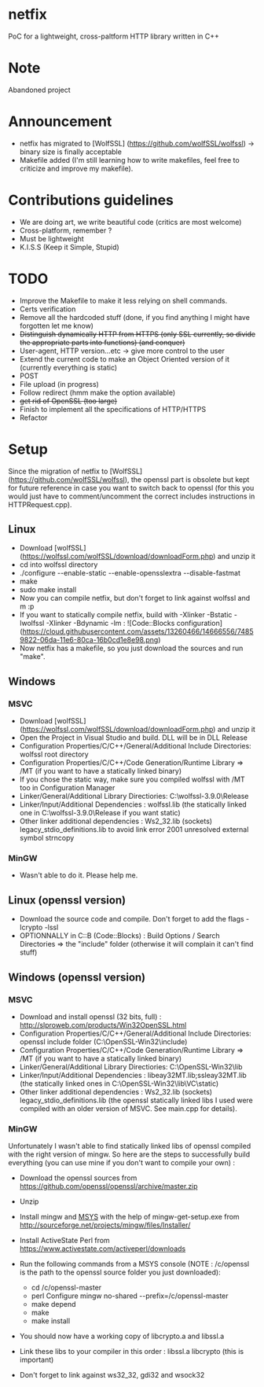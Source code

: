 # netfix

PoC for a lightweight, cross-paltform HTTP library written in C++

# Note
Abandoned project

# Announcement
* netfix has migrated to [WolfSSL] (https://github.com/wolfSSL/wolfssl) -> binary size is finally acceptable
* Makefile added (I'm still learning how to write makefiles, feel free to criticize and improve my makefile).

# Contributions guidelines
* We are doing art, we write beautiful code (critics are most welcome)
* Cross-platform, remember ?
* Must be lightweight
* K.I.S.S (Keep it Simple, Stupid)

# TODO
* Improve the Makefile to make it less relying on shell commands.
* Certs verification
* Remove all the hardcoded stuff (done, if you find anything I might have forgotten let me know)
* ~~Distinguish dynamically HTTP from HTTPS (only SSL currently, so divide the appropriate parts into functions) (and conquer)~~
* User-agent, HTTP version...etc -> give more control to the user
* Extend the current code to make an Object Oriented version of it (currently everything is static)
* POST
* File upload (in progress)
* Follow redirect (hmm make the option available)
* ~~get rid of OpenSSL (too large)~~
* Finish to implement all the specifications of HTTP/HTTPS
* Refactor

# Setup
Since the migration of netfix to [WolfSSL] (https://github.com/wolfSSL/wolfssl), the openssl part is obsolete but kept for future reference in case you want to switch back to openssl (for this you would just have to comment/uncomment the correct includes instructions in HTTPRequest.cpp). 

## Linux
* Download [wolfSSL] (https://wolfssl.com/wolfSSL/download/downloadForm.php) and unzip it
* cd into wolfssl directory
* ./configure --enable-static --enable-opensslextra --disable-fastmat
* make
* sudo make install
* Now you can compile netfix, but don't forget to link against wolfssl and m :p
* If you want to statically compile netfix, build with -Xlinker -Bstatic -lwolfssl -Xlinker -Bdynamic  -lm :
![Code::Blocks configuration] (https://cloud.githubusercontent.com/assets/13260466/14666556/74859822-06da-11e6-80ca-16b0cd1e8e98.png)
* Now netfix has a makefile, so you just download the sources and run "make".
## Windows
### MSVC
* Download [wolfSSL] (https://wolfssl.com/wolfSSL/download/downloadForm.php) and unzip it
* Open the Project in Visual Studio and build. DLL will be in DLL Release
* Configuration Properties/C/C++/General/Additional Include Directories: wolfssl root directory
* Configuration Properties/C/C++/Code Generation/Runtime Library => /MT (if you want to have a statically linked binary)
* If you chose the static way, make sure you compiled wolfssl with /MT too in Configuration Manager
* Linker/General/Additional Library Directiories: C:\wolfssl-3.9.0\Release
* Linker/Input/Additional Dependencies : wolfssl.lib (the statically linked one in C:\wolfssl-3.9.0\Release if you want static)
* Other linker additional dependencies : Ws2_32.lib (sockets) legacy_stdio_definitions.lib  to avoid link error 2001 unresolved external symbol strncopy

### MinGW
* Wasn't able to do it. Please help me.

 
## Linux (openssl version)

* Download the source code and compile. Don't forget to add the flags -lcrypto -lssl
* OPTIONNALLY in C::B (Code::Blocks) : Build Options / Search Directories => the "include" folder (otherwise it will complain it can't find stuff)

## Windows (openssl version)

### MSVC

* Download and install openssl (32 bits, full) : http://slproweb.com/products/Win32OpenSSL.html
* Configuration Properties/C/C++/General/Additional Include Directories: openssl include folder (C:\OpenSSL-Win32\include)
* Configuration Properties/C/C++/Code Generation/Runtime Library => /MT (if you want to have a statically linked binary)
* Linker/General/Additional Library Directiories: C:\OpenSSL-Win32\lib
* Linker/Input/Additional Dependencies : libeay32MT.lib;ssleay32MT.lib (the statically linked ones in C:\OpenSSL-Win32\lib\VC\static)
* Other linker additional dependencies : Ws2_32.lib (sockets) legacy_stdio_definitions.lib (the openssl statically linked libs I used were compiled with an older version of MSVC. See main.cpp for details).

### MinGW

Unfortunately I wasn't able to find statically linked libs of openssl compiled with the right version of mingw. So here are the steps to successfully build everything (you can use mine if you don't want to compile your own) :
* Download the openssl sources from https://github.com/openssl/openssl/archive/master.zip
* Unzip
* Install mingw and [MSYS](http://www.mingw.org/wiki/MSYS) with the help of mingw-get-setup.exe from http://sourceforge.net/projects/mingw/files/Installer/
* Install ActiveState Perl from https://www.activestate.com/activeperl/downloads
* Run the following commands from a MSYS console (NOTE : /c/openssl is the path to the openssl source folder you just downloaded):
  * cd /c/openssl-master
  * perl Configure mingw no-shared --prefix=/c/openssl-master
  * make depend
  * make
  * make install

* You should now have a working copy of libcrypto.a and libssl.a
* Link these libs to your compiler in this order : libssl.a libcrypto (this is important)
* Don't forget to link against ws32_32, gdi32 and wsock32



